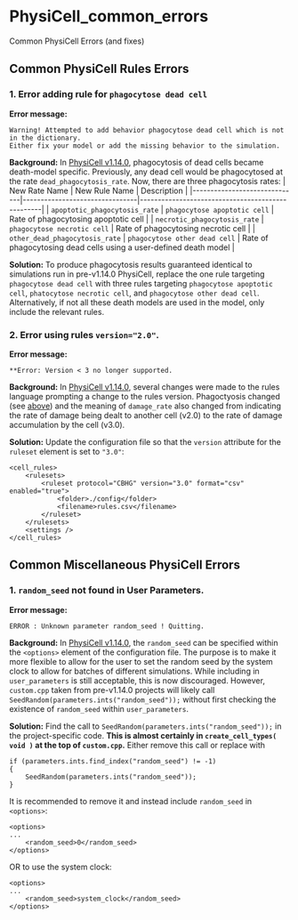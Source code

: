 # PhysiCell_common_errors
Common PhysiCell Errors (and fixes)

## Common PhysiCell Rules Errors 

### 1. Error adding rule for `phagocytose dead cell` <a name="phagocytose-dead-cell-error"></a>
__Error message:__
```
Warning! Attempted to add behavior phagocytose dead cell which is not in the dictionary.
Either fix your model or add the missing behavior to the simulation.
```
__Background:__
In [PhysiCell v1.14.0](https://github.com/MathCancer/PhysiCell/releases/tag/1.14.0), phagocytosis of dead cells became death-model specific.
Previously, any dead cell would be phagocytosed at the rate `dead_phagocytosis_rate`.
Now, there are three phagocytosis rates:
| New Rate Name                | New Rule Name                  | Description                                      |
|------------------------------|--------------------------------|--------------------------------------------------|
| `apoptotic_phagocytosis_rate` | `phagocytose apoptotic cell` | Rate of phagocytosing apoptotic cell |
| `necrotic_phagocytosis_rate` | `phagocytose necrotic cell` | Rate of phagocytosing necrotic cell |
| `other_dead_phagocytosis_rate` | `phagocytose other dead cell` | Rate of phagocytosing dead cells using a user-defined death model |

__Solution:__ 
To produce phagocytosis results guaranteed identical to simulations run in pre-v1.14.0 PhysiCell, replace the one rule targeting `phagocytose dead cell` with three rules targeting `phagocytose apoptotic cell`, `phatocytose necrotic cell`, and `phagocytose other dead cell`.
Alternatively, if not all these death models are used in the model, only include the relevant rules.

### 2. Error using rules `version="2.0"`.
__Error message:__
```
**Error: Version < 3 no longer supported.
```
__Background:__
In [PhysiCell v1.14.0](https://github.com/MathCancer/PhysiCell/releases/tag/1.14.0), several changes were made to the rules language prompting a change to the rules version.
Phagoctyosis changed (see [above](#phagocytose-dead-cell-error)) and the meaning of `damage_rate` also changed from indicating the rate of damage being dealt to another cell (v2.0) to the rate of damage accumulation by the cell (v3.0).

__Solution:__
Update the configuration file so that the `version` attribute for the `ruleset` element is set to `"3.0"`:
```
<cell_rules>
    <rulesets>
        <ruleset protocol="CBHG" version="3.0" format="csv" enabled="true">
            <folder>./config</folder>
            <filename>rules.csv</filename>
        </ruleset>
    </rulesets>
    <settings />
</cell_rules>
```

## Common Miscellaneous PhysiCell Errors

### 1. `random_seed` not found in User Parameters.
__Error message:__
```
ERROR : Unknown parameter random_seed ! Quitting.
```
__Background:__
In [PhysiCell v1.14.0](https://github.com/MathCancer/PhysiCell/releases/tag/1.14.0), the `random_seed` can be specified within the `<options>` element of the configuration file.
The purpose is to make it more flexible to allow for the user to set the random seed by the system clock to allow for batches of different simulations.
While including in `user_parameters` is still acceptable, this is now discouraged.
However, `custom.cpp` taken from pre-v1.14.0 projects will likely call `SeedRandom(parameters.ints("random_seed"));` without first checking the existence of `random_seed` within `user_parameters`.

__Solution:__ 
Find the call to `SeedRandom(parameters.ints("random_seed"));` in the project-specific code.
__This is almost certainly in `create_cell_types( void )` at the top of `custom.cpp`.__
Either remove this call or replace with
```
if (parameters.ints.find_index("random_seed") != -1)
{
    SeedRandom(parameters.ints("random_seed"));
}
```
It is recommended to remove it and instead include `random_seed` in `<options>`:
```
<options>
...
    <random_seed>0</random_seed>
</options>
```
OR to use the system clock:
```
<options>
...
    <random_seed>system_clock</random_seed>
</options>
```